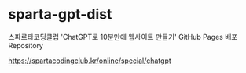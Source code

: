 # sparta-gpt-dist

스파르타코딩클럽 'ChatGPT로 10분만에 웹사이트 만들기' GitHub Pages 배포 Repository

https://spartacodingclub.kr/online/special/chatgpt
